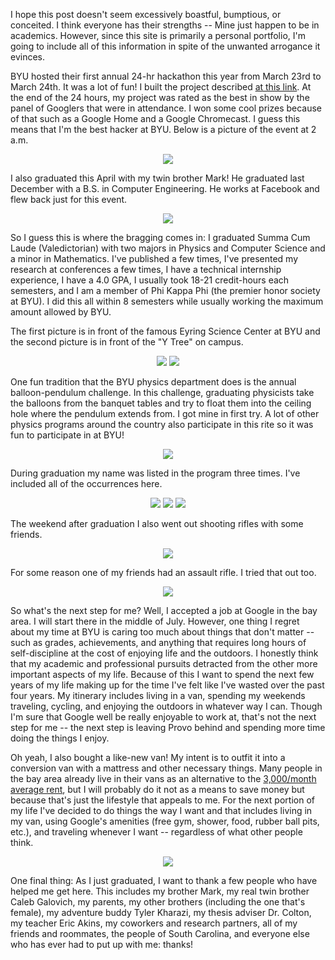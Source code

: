 I hope this post doesn't seem excessively boastful, bumptious, or conceited. I think everyone has their strengths -- Mine just happen to be in academics. However, since this site is primarily a personal portfolio, I'm going to include all of this information in spite of the unwanted arrogance it evinces.

BYU hosted their first annual 24-hr hackathon this year from March 23rd to March 24th. It was a lot of fun! I built the project described [at this link](http://localhost:9000/#/projects/28). At the end of the 24 hours, my project was rated as the best in show by the panel of Googlers that were in attendance. I won some cool prizes because of that such as a Google Home and a Google Chromecast. I guess this means that I'm the best hacker at BYU. Below is a picture of the event at 2 a.m.

<center> <img src="require('assets/images/posts/end_of_winter_2018/hackathon_1.jpg')" style="max-width: 400;"  /> </center>

I also graduated this April with my twin brother Mark! He graduated last December with a B.S. in Computer Engineering. He works at Facebook and flew back just for this event.

<center> <img src="require('assets/images/posts/end_of_winter_2018/graduation_2.jpg')" style="max-width: 700;"  /> </center>

So I guess this is where the bragging comes in: I graduated Summa Cum Laude (Valedictorian) with two majors in Physics and Computer Science and a minor in Mathematics. I've published a few times, I've presented my research at conferences a few times, I have a technical internship experience, I have a 4.0 GPA, I usually took 18-21 credit-hours each semesters, and I am a member of Phi Kappa Phi (the premier honor society at BYU). I did this all within 8 semesters while usually working the maximum amount allowed by BYU.

The first picture is in front of the famous Eyring Science Center at BYU and the second picture is in front of the "Y Tree" on campus.

<center> <img src="require('assets/images/posts/end_of_winter_2018/graduation_3.jpg')" style="max-width: 400;"  /> <img src="require('assets/images/posts/end_of_winter_2018/graduation_4.jpg')" style="max-width: 400;"  /> </center>

One fun tradition that the BYU physics department does is the annual balloon-pendulum challenge. In this challenge, graduating physicists take the balloons from the banquet tables and try to float them into the ceiling hole where the pendulum extends from. I got mine in first try. A lot of other physics programs around the country also participate in this rite so it was fun to participate in at BYU!

<center> <img src="require('assets/images/posts/end_of_winter_2018/graduation_5.jpg')" style="max-width: 400;"  /> </center>

During graduation my name was listed in the program three times. I've included all of the occurrences here.

<center> <img src="require('assets/images/posts/end_of_winter_2018/graduation_pamphlet_3.jpg')" style="max-width: 250;"  /> <img src="require('assets/images/posts/end_of_winter_2018/graduation_pamphlet_2.jpg')" style="max-width: 250;"  /> <img src="require('assets/images/posts/end_of_winter_2018/graduation_pamphlet_1.jpg')" style="max-width: 250;"  /> </center>

The weekend after graduation I also went out shooting rifles with some friends.

<center> <img src="require('assets/images/posts/end_of_winter_2018/rifle_shooting_1.jpg')" style="max-width: 600;"  /> </center>

For some reason one of my friends had an assault rifle. I tried that out too.

<center> <img src="require('assets/images/posts/end_of_winter_2018/rifle_shooting_2.jpg')" style="max-width: 400;"  /> </center>

So what's the next step for me? Well, I accepted a job at Google in the bay area. I will start there in the middle of July. However, one thing I regret about my time at BYU is caring too much about things that don't matter -- such as grades, achievements, and anything that requires long hours of self-discipline at the cost of enjoying life and the outdoors. I honestly think that my academic and professional pursuits detracted from the other more important aspects of my life. Because of this I want to spend the next few years of my life making up for the time I've felt like I've wasted over the past four years. My itinerary includes living in a van, spending my weekends traveling, cycling, and enjoying the outdoors in whatever way I can. Though I'm sure that Google well be really enjoyable to work at, that's not the next step for me -- the next step is leaving Provo behind and spending more time doing the things I enjoy.

Oh yeah, I also bought a like-new van! My intent is to outfit it into a conversion van with a mattress and other necessary things. Many people in the bay area already live in their vans as an alternative to the [3,000/month average rent](https://www.rentcafe.com/average-rent-market-trends/us/ca/san-mateo-county/san-mateo/), but I will probably do it not as a means to save money but because that's just the lifestyle that appeals to me. For the next portion of my life I've decided to do things the way I want and that includes living in my van, using Google's amenities (free gym, shower, food, rubber ball pits, etc.), and traveling whenever I want -- regardless of what other people think.

<center> <img src="require('assets/images/posts/end_of_winter_2018/nissan_exterior_1.jpg')" style="max-width: 400;"  /> </center>

One final thing: As I just graduated, I want to thank a few people who have helped me get here. This includes my brother Mark, my real twin brother Caleb Galovich, my parents, my other brothers (including the one that's female), my adventure buddy Tyler Kharazi, my thesis adviser Dr. Colton, my teacher Eric Akins, my coworkers and research partners, all of my friends and roommates, the people of South Carolina, and everyone else who has ever had to put up with me: thanks!
